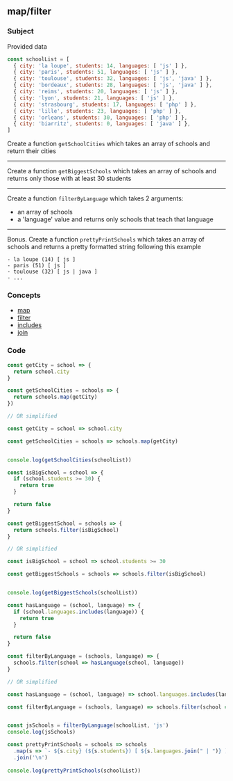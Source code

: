 ## map/filter

### Subject

Provided data
```javascript
const schoolList = [ 
  { city: 'la loupe', students: 14, languages: [ 'js' ] },
  { city: 'paris', students: 51, languages: [ 'js' ] },
  { city: 'toulouse', students: 32, languages: [ 'js', 'java' ] },
  { city: 'bordeaux', students: 28, languages: [ 'js', 'java' ] },
  { city: 'reims', students: 20, languages: [ 'js' ] },
  { city: 'lyon', students: 21, languages: [ 'js' ] },
  { city: 'strasbourg', students: 17, languages: [ 'php' ] },
  { city: 'lille', students: 23, languages: [ 'php' ] },
  { city: 'orleans', students: 30, languages: [ 'php' ] },
  { city: 'biarritz', students: 0, languages: [ 'java' ] },
]
```

Create a function `getSchoolCities` which takes an array of schools and return their cities

---

Create a function `getBiggestSchools` which takes an array of schools and returns only those with at least 30 students

---

Create a function `filterByLanguage` which takes 2 arguments:
  - an array of schools
  - a 'language' value
and returns only schools that teach that language

---

Bonus. Create a function `prettyPrintSchools` which takes an array of schools and returns a pretty formatted string following this example
```
- la loupe (14) [ js ]
- paris (51) [ js ]
- toulouse (32) [ js | java ]
- ...
```

### Concepts
- [map](http://devdocs.io/javascript/global_objects/array/map)
- [filter](http://devdocs.io/javascript/global_objects/array/filter)
- [includes](http://devdocs.io/javascript/global_objects/array/includes)
- [join](http://devdocs.io/javascript/global_objects/array/join)

### Code

```javascript
const getCity = school => {
  return school.city
}

const getSchoolCities = schools => {
  return schools.map(getCity)
})

// OR simplified

const getCity = school => school.city

const getSchoolCities = schools => schools.map(getCity)


console.log(getSchoolCities(schoolList))
```

```javascript
const isBigSchool = school => {
  if (school.students >= 30) {
    return true
  }

  return false
}

const getBiggestSchool = schools => {
  return schools.filter(isBigSchool)
}

// OR simplified

const isBigSchool = school => school.students >= 30

const getBiggestSchools = schools => schools.filter(isBigSchool)


console.log(getBiggestSchools(schoolList))
```

```javascript
const hasLanguage = (school, language) => {
  if (school.languages.includes(language)) {
    return true
  }

  return false
}

const filterByLanguage = (schools, language) => {
  schools.filter(school => hasLanguage(school, language))
}

// OR simplified

const hasLanguage = (school, language) => school.languages.includes(language)

const filterByLanguage = (schools, language) => schools.filter(school => hasLanguage(school, language))


const jsSchools = filterByLanguage(schoolList, 'js')
console.log(jsSchools)
```

```javascript
const prettyPrintSchools = schools => schools
  .map(s => `- ${s.city} (${s.students}) [ ${s.languages.join(" | ")} ]`)
  .join('\n')
  
console.log(prettyPrintSchools(schoolList))
```
